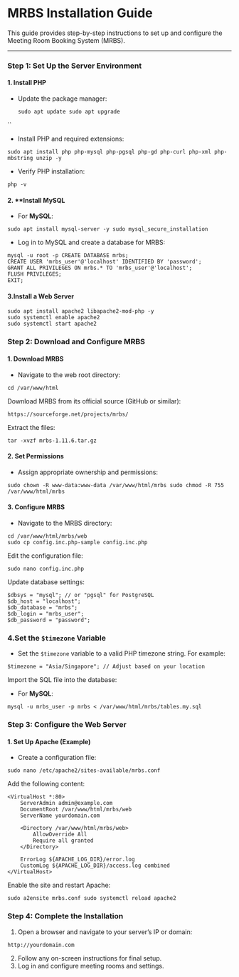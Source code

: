 # MRBS Installation Guide

This guide provides step-by-step instructions to set up and configure the Meeting Room Booking System (MRBS).

---
### **Step 1: Set Up the Server Environment**

#### 1. **Install PHP**

- Update the package manager:
     ```  
    sudo apt update sudo apt upgrade
``
- Install PHP and required extensions:

 ```  
 sudo apt install php php-mysql php-pgsql php-gd php-curl php-xml php-mbstring unzip -y 
```
- Verify PHP installation:

`php -v`

#### 2. **Install MySQL 

- For **MySQL**:
```
sudo apt install mysql-server -y sudo mysql_secure_installation
```

- Log in to MySQL and create a database for MRBS:

```
mysql -u root -p CREATE DATABASE mrbs; 
CREATE USER 'mrbs_user'@'localhost' IDENTIFIED BY 'password'; 
GRANT ALL PRIVILEGES ON mrbs.* TO 'mrbs_user'@'localhost'; 
FLUSH PRIVILEGES;
EXIT;
```

#### 3.**Install a Web Server**
```
sudo apt install apache2 libapache2-mod-php -y 
sudo systemctl enable apache2 
sudo systemctl start apache2
```

### **Step 2: Download and Configure MRBS**

#### 1. **Download MRBS**

- Navigate to the web root directory:
```
cd /var/www/html
```
Download MRBS from its official source (GitHub or similar):

```
https://sourceforge.net/projects/mrbs/
```
Extract the files:
```
tar -xvzf mrbs-1.11.6.tar.gz
```
#### 2. **Set Permissions**

- Assign appropriate ownership and permissions:
```
sudo chown -R www-data:www-data /var/www/html/mrbs sudo chmod -R 755 /var/www/html/mrbs
```
#### 3. **Configure MRBS**

- Navigate to the MRBS directory:
```
cd /var/www/html/mrbs/web 
sudo cp config.inc.php-sample config.inc.php
```
Edit the configuration file:
```
sudo nano config.inc.php
```
Update database settings:
```
$dbsys = "mysql"; // or "pgsql" for PostgreSQL 
$db_host = "localhost"; 
$db_database = "mrbs"; 
$db_login = "mrbs_user"; 
$db_password = "password";
```

### 4.**Set the `$timezone` Variable**

- Set the `$timezone` variable to a valid PHP timezone string. For example:
```
$timezone = "Asia/Singapore"; // Adjust based on your location
```

Import the SQL file into the database:

- For **MySQL**:
```
mysql -u mrbs_user -p mrbs < /var/www/html/mrbs/tables.my.sql

```
### **Step 3: Configure the Web Server**

#### 1. **Set Up Apache (Example)**

- Create a configuration file:
```
sudo nano /etc/apache2/sites-available/mrbs.conf
```
Add the following content:
```
<VirtualHost *:80>
    ServerAdmin admin@example.com
    DocumentRoot /var/www/html/mrbs/web
    ServerName yourdomain.com

    <Directory /var/www/html/mrbs/web>
        AllowOverride All
        Require all granted
    </Directory>

    ErrorLog ${APACHE_LOG_DIR}/error.log
    CustomLog ${APACHE_LOG_DIR}/access.log combined
</VirtualHost>

```
Enable the site and restart Apache:
```
sudo a2ensite mrbs.conf sudo systemctl reload apache2
```

### **Step 4: Complete the Installation**

1. Open a browser and navigate to your server’s IP or domain:
```
http://yourdomain.com
```
2. Follow any on-screen instructions for final setup.
3. Log in and configure meeting rooms and settings.